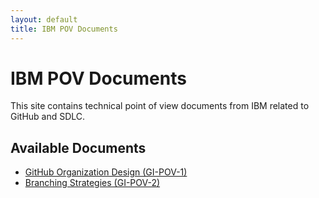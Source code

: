 ```yaml
---
layout: default
title: IBM POV Documents
---
```


# IBM POV Documents

This site contains technical point of view documents from IBM related to GitHub and SDLC.

## Available Documents

- [GitHub Organization Design (GI-POV-1)](gi-pov-1.html)
- [Branching Strategies (GI-POV-2)](gi-pov-2.html)